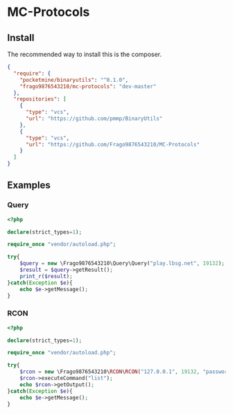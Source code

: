 # MC-Protocols


## Install
The recommended way to install this is the composer.
```json
{
  "require": {
	"pocketmine/binaryutils": "^0.1.0",
	"frago9876543210/mc-protocols": "dev-master"
  },
  "repositories": [
	{
	  "type": "vcs",
	  "url": "https://github.com/pmmp/BinaryUtils"
	},
	{
	  "type": "vcs",
	  "url": "https://github.com/Frago9876543210/MC-Protocols"
	}
  ]
}
```

## Examples

### Query
```php
<?php

declare(strict_types=1);

require_once "vendor/autoload.php";

try{
	$query = new \Frago9876543210\Query\Query("play.lbsg.net", 19132);
	$result = $query->getResult();
	print_r($result);
}catch(Exception $e){
	echo $e->getMessage();
}
```

### RCON
```php
<?php

declare(strict_types=1);

require_once "vendor/autoload.php";

try{
	$rcon = new \Frago9876543210\RCON\RCON("127.0.0.1", 19132, "password");
	$rcon->executeCommand("list");
	echo $rcon->getOutput();
}catch(Exception $e){
	echo $e->getMessage();
}
```
